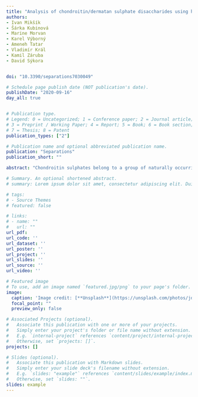 ```yaml
---
title: "Analysis of chondroitin/dermatan sulphate disaccharides using high-performance liquid chromatography"
authors:
- Ivan Mikšík
- Šárka Kubinová
- Marine Morvan
- Karel Výborný
- Ameneh Tatar
- Vladimír Král
- Kamil Záruba
- David Sýkora


doi: "10.3390/separations7030049"

# Schedule page publish date (NOT publication's date).
publishDate: "2020-09-16"
day_all: true


# Publication type.
# Legend: 0 = Uncategorized; 1 = Conference paper; 2 = Journal article;
# 3 = Preprint / Working Paper; 4 = Report; 5 = Book; 6 = Book section;
# 7 = Thesis; 8 = Patent
publication_types: ["2"]

# Publication name and optional abbreviated publication name.
publication: "Separations"
publication_short: ""

abstract: "Chondroitin sulphates belong to a group of naturally occurring glycosaminoglycans and play a role in many physiological processes including ageing and the effects of various diseases. Research into chondroitin sulphates has found that the most important analytes are 4- and 6-sulphated disaccharides. We developed an HPLC method for the separation and quantification of underivatized chondroitin/dermatan sulphates—unsaturated disaccharides (4- and 6-sulphated disaccharides). This method is based on the separation of disaccharides by amido as well as amino columns under acidic conditions. These columns enabled the successful separation of 4- and 6-sulphated disaccharides using 50 (amido column) and 25 mmol/L (amino column) phosphate buffer, pH 4.25 (detection at 230 nm), at retention times of less than 10 min. The limit of quantification was 0.5 µg/mL. The applicability of this method was demonstrated through analysis of unsaturated disaccharides produced from the enzymatic digestion of chondroitin/dermatan sulphates of the solubilized extracellular matrix produced from porcine urinary bladder and human umbilical cord."

# Summary. An optional shortened abstract.
# summary: Lorem ipsum dolor sit amet, consectetur adipiscing elit. Duis posuere tellus ac convallis placerat. Proin tincidunt magna sed ex sollicitudin condimentum.

# tags:
# - Source Themes
# featured: false

# links:
# - name: ""
#   url: ""
url_pdf: 
url_code: ''
url_dataset: ''
url_poster: ''
url_project: ''
url_slides: ''
url_source: ''
url_video: ''

# Featured image
# To use, add an image named `featured.jpg/png` to your page's folder. 
image:
  caption: 'Image credit: [**Unsplash**](https://unsplash.com/photos/jdD8gXaTZsc)'
  focal_point: ""
  preview_only: false

# Associated Projects (optional).
#   Associate this publication with one or more of your projects.
#   Simply enter your project's folder or file name without extension.
#   E.g. `internal-project` references `content/project/internal-project/index.md`.
#   Otherwise, set `projects: []`.
projects: []

# Slides (optional).
#   Associate this publication with Markdown slides.
#   Simply enter your slide deck's filename without extension.
#   E.g. `slides: "example"` references `content/slides/example/index.md`.
#   Otherwise, set `slides: ""`.
slides: example
---
```

